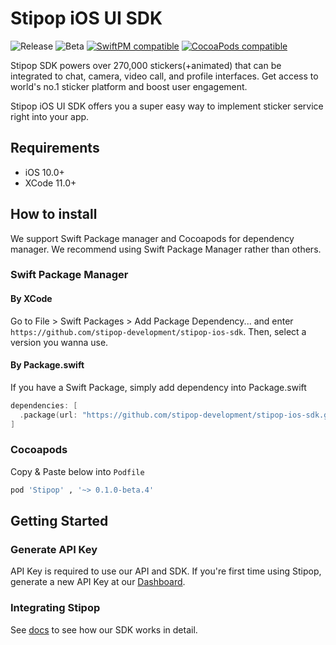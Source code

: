 # Stipop iOS UI SDK
![Release](https://img.shields.io/github/v/release/stipop-development/stipop-ios-sdk?sort=semver&style=flat&label=release)
![Beta](https://img.shields.io/github/v/release/stipop-development/stipop-ios-sdk?include_prereleases&sort=semver&style=flat&label=beta)
[![SwiftPM compatible](https://img.shields.io/badge/SwiftPM-compatible-green.svg?style=flat)](https://swift.org/package-manager/)
[![CocoaPods compatible](https://img.shields.io/badge/CocoaPods-compatible-green.svg?style=flat)](https://cocoapods.org/pods/Stipop)

Stipop SDK powers over 270,000 stickers(+animated) that can be integrated to chat, camera, video call, and profile interfaces. Get access to world's no.1 sticker platform and boost user engagement.

Stipop iOS UI SDK offers you a super easy way to implement sticker service right into your app.

## Requirements
- iOS 10.0+
- XCode 11.0+

## How to install
We support Swift Package manager and Cocoapods for dependency manager.
We recommend using Swift Package Manager rather than others.

### Swift Package Manager
#### By XCode
Go to File > Swift Packages > Add Package Dependency... and enter `https://github.com/stipop-development/stipop-ios-sdk`. Then, select a version you wanna use.

#### By Package.swift
If you have a Swift Package, simply add dependency into Package.swift
```swift
dependencies: [
  .package(url: "https://github.com/stipop-development/stipop-ios-sdk.git", .upToNextMajor(from: "0.1.0-beta.4"))
]
```

### Cocoapods
Copy & Paste below into `Podfile`
```ruby
pod 'Stipop' , '~> 0.1.0-beta.4'
```

## Getting Started
### Generate API Key
API Key is required to use our API and SDK. If you're first time using Stipop, generate a new API Key at our [Dashboard](https://dashboard.stipop.io/create-application).

### Integrating Stipop
See [docs](https://docs.stipop.io/en/sdk/ios/get-started/quick-start) to see how our SDK works in detail.
